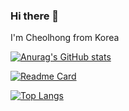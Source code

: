 ### Hi there 👋

I'm Cheolhong from Korea

[![Anurag's GitHub stats](https://github-readme-stats.vercel.app/api?username=mincheolhong&show_icons=true&theme=gruvbox_light)](https://github.com/anuraghazra/github-readme-stats)

[![Readme Card](https://github-readme-stats.vercel.app/api/pin/?username=mincheolhong&repo=Portfolio)](https://github.com/anuraghazra/github-readme-stats)

[![Top Langs](https://github-readme-stats.vercel.app/api/top-langs/?username=mincheolhong)](https://github.com/anuraghazra/github-readme-stats)
